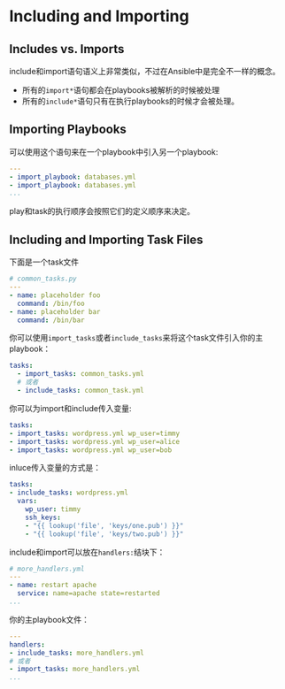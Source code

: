 # Including and Importing

## Includes vs. Imports

include和import语句语义上非常类似，不过在Ansible中是完全不一样的概念。

- 所有的`import*`语句都会在playbooks被解析的时候被处理
- 所有的`include*`语句只有在执行playbooks的时候才会被处理。

## Importing Playbooks

可以使用这个语句来在一个playbook中引入另一个playbook:

```yaml
---
- import_playbook: databases.yml
- import_playbook: databases.yml
...
```

play和task的执行顺序会按照它们的定义顺序来决定。

## Including and Importing Task Files

下面是一个task文件

```yaml
# common_tasks.py
---
- name: placeholder foo
  command: /bin/foo
- name: placeholder bar
  command: /bin/bar
```

你可以使用`import_tasks`或者`include_tasks`来将这个task文件引入你的主playbook：

```yaml
tasks:
  - import_tasks: common_tasks.yml
  # 或者
  - include_tasks: common_task.yml
```

你可以为import和include传入变量:

```yaml
tasks:
- import_tasks: wordpress.yml wp_user=timmy
- import_tasks: wordpress.yml wp_user=alice
- import_tasks: wordpress.yml wp_user=bob
```

inluce传入变量的方式是：

```yaml
tasks:
- include_tasks: wordpress.yml
  vars:
    wp_user: timmy
    ssh_keys:
    - "{{ lookup('file', 'keys/one.pub') }}"
    - "{{ lookup('file', 'keys/two.pub') }}"
```

include和import可以放在`handlers:`结块下：

```yaml
# more_handlers.yml
---
- name: restart apache
  service: name=apache state=restarted
...
```

你的主playbook文件：

```yaml
---
handlers:
- include_tasks: more_handlers.yml
# 或者
- import_tasks: more_handlers.yml
...
```


